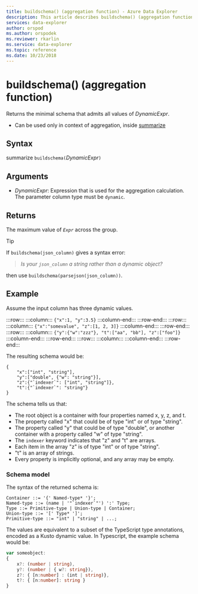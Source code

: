 ```yaml
---
title: buildschema() (aggregation function) - Azure Data Explorer
description: This article describes buildschema() (aggregation function) in Azure Data Explorer.
services: data-explorer
author: orspod
ms.author: orspodek
ms.reviewer: rkarlin
ms.service: data-explorer
ms.topic: reference
ms.date: 10/23/2018
---
```

# buildschema() (aggregation function)

Returns the minimal schema that admits all values of *DynamicExpr*.

* Can be used only in context of aggregation, inside [summarize](summarizeoperator.md)

## Syntax

summarize `buildschema(`*DynamicExpr*`)`

## Arguments

* *DynamicExpr*: Expression that is used for the aggregation calculation. The parameter column type must be `dynamic`. 

## Returns

The maximum value of *`Expr`* across the group.

> [!TIP] 
> If `buildschema(json_column)` gives a syntax error:
>
> > *Is your `json_column` a string rather than a dynamic object?*
>
> then use `buildschema(parsejson(json_column))`.

## Example

Assume the input column has three dynamic values.

:::row:::
    :::column:::
        `{"x":1, "y":3.5}`
    :::column-end:::
:::row-end:::
:::row:::
    :::column:::
        `{"x":"somevalue", "z":[1, 2, 3]}`
    :::column-end:::
:::row-end:::
:::row:::
    :::column:::
        `{"y":{"w":"zzz"}, "t":["aa", "bb"], "z":["foo"]}`
    :::column-end:::
:::row-end:::
:::row:::
    :::column:::
    :::column-end:::
:::row-end:::

The resulting schema would be:

```kusto
{ 
    "x":["int", "string"],
    "y":["double", {"w": "string"}],
    "z":{"`indexer`": ["int", "string"]},
    "t":{"`indexer`": "string"}
}
```

The schema tells us that:

* The root object is a container with four properties named x, y, z, and t.
* The property called "x" that could be of type "int" or of type "string".
* The property called "y" that could be of type "double", or another container with a property called "w" of type "string".
* The ``indexer`` keyword indicates that "z" and "t" are arrays.
* Each item in the array "z" is of type "int" or of type "string".
* "t" is an array of strings.
* Every property is implicitly optional, and any array may be empty.

### Schema model

The syntax of the returned schema is:

```output
Container ::= '{' Named-type* '}';
Named-type ::= (name | '"`indexer`"') ':' Type;
Type ::= Primitive-type | Union-type | Container;
Union-type ::= '[' Type* ']';
Primitive-type ::= "int" | "string" | ...;
```

The values are equivalent to a subset of the TypeScript type annotations, encoded as a Kusto dynamic value. 
In Typescript, the example schema would be:

```typescript
var someobject: 
{
    x?: (number | string),
    y?: (number | { w?: string}),
    z?: { [n:number] : (int | string)},
    t?: { [n:number]: string }
}
```
